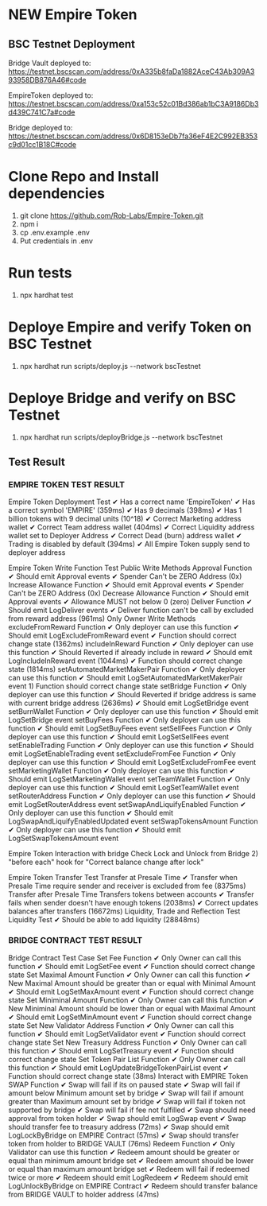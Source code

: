 # NEW Empire Token

## BSC Testnet Deployment

Bridge Vault deployed to: https://testnet.bscscan.com/address/0xA335b8faDa1882AceC43Ab309A393958DB876A46#code

EmpireToken deployed to: https://testnet.bscscan.com/address/0xa153c52c01Bd386ab1bC3A9186Db3d439C741C7a#code

Bridge deployed to: https://testnet.bscscan.com/address/0x6D8153eDb7fa36eF4E2C992EB353c9d01cc1B18C#code


# Clone Repo and Install dependencies

1. git clone https://github.com/Rob-Labs/Empire-Token.git
2. npm i
3. cp .env.example .env
4. Put credentials in .env


# Run tests
1. npx hardhat test


# Deploye Empire and verify Token on BSC Testnet
1. npx hardhat run scripts/deploy.js --network bscTestnet


# Deploye Bridge and verify on BSC Testnet
1. npx hardhat run scripts/deployBridge.js --network bscTestnet



## Test Result

### EMPIRE TOKEN TEST RESULT

Empire Token Deployment Test
    ✔ Has a correct name 'EmpireToken'
    ✔ Has a correct symbol 'EMPIRE' (359ms)
    ✔ Has 9 decimals (398ms)
    ✔ Has 1 billion tokens with 9 decimal units (10^18)
    ✔ Correct Marketing address wallet
    ✔ Correct Team address wallet (404ms)
    ✔ Correct Liquidity address wallet set to Deployer Address
    ✔ Correct Dead (burn) address wallet
    ✔ Trading is disabled by default (394ms)
    ✔ All Empire Token supply send to deployer address

  Empire Token Write Function Test
    Public Write Methods
      Approval Function
        ✔ Should emit Approval events
        ✔ Spender Can't be ZERO Address (0x)
      Increase Allowance Function
        ✔ Should emit Approval events
        ✔ Spender Can't be ZERO Address (0x)
      Decrease Allowance Function
        ✔ Should emit Approval events
        ✔ Allowance MUST not below 0 (zero)
      Deliver Function
        ✔ Should emit LogDeliver events
        ✔ Deliver function can't be call by excluded from reward address (961ms)
    Only Owner Write Methods
      excludeFromReward Function
        ✔ Only deployer can use this function
        ✔ Should emit LogExcludeFromReward event
        ✔ Function should correct change state (1362ms)
      includeInReward Function
        ✔ Only deployer can use this function
        ✔ Should Reverted if already include in reward
        ✔ Should emit LogIncludeInReward event (1044ms)
        ✔ Function should correct change state (1814ms)
      setAutomatedMarketMakerPair Function
        ✔ Only deployer can use this function
        ✔ Should emit LogSetAutomatedMarketMakerPair event
        1) Function should correct change state
      setBridge Function
        ✔ Only deployer can use this function
        ✔ Should Reverted if bridge address is same with current bridge address (2636ms)
        ✔ Should emit LogSetBridge event
      setBurnWallet Function
        ✔ Only deployer can use this function
        ✔ Should emit LogSetBridge event
      setBuyFees Function
        ✔ Only deployer can use this function
        ✔ Should emit LogSetBuyFees event
      setSellFees Function
        ✔ Only deployer can use this function
        ✔ Should emit LogSetSellFees event
      setEnableTrading Function
        ✔ Only deployer can use this function
        ✔ Should emit LogSetEnableTrading event
      setExcludeFromFee Function
        ✔ Only deployer can use this function
        ✔ Should emit LogSetExcludeFromFee event
      setMarketingWallet Function
        ✔ Only deployer can use this function
        ✔ Should emit LogSetMarketingWallet event
      setTeamWallet Function
        ✔ Only deployer can use this function
        ✔ Should emit LogSetTeamWallet event
      setRouterAddress Function
        ✔ Only deployer can use this function
        ✔ Should emit LogSetRouterAddress event
      setSwapAndLiquifyEnabled Function
        ✔ Only deployer can use this function
        ✔ Should emit LogSwapAndLiquifyEnabledUpdated event
      setSwapTokensAmount Function
        ✔ Only deployer can use this function
        ✔ Should emit LogSetSwapTokensAmount event

  Empire Token Interaction with bridge
    Check Lock and Unlock from Bridge
      2) "before each" hook for "Correct balance change after lock"

  Empire Token Transfer Test
    Transfer at Presale Time
      ✔ Transfer when Presale Time require sender and receiver is excluded from fee (8375ms)
    Transfer after Presale Time
      Transfers tokens between accounts
        ✔ Transfer fails when sender doesn't have enough tokens (2038ms)
        ✔ Correct updates balances after transfers (16672ms)
    Liquidity, Trade and Reflection Test
      Liquidity Test
        ✔ Should be able to add liquidity (28848ms)


### BRIDGE CONTRACT TEST RESULT

Bridge Contract Test Case
    Set Fee Function
      ✔ Only Owner can call this function
      ✔ Should emit LogSetFee event
      ✔ Function should correct change state
    Set Maximal Amount Function
      ✔ Only Owner can call this function
      ✔ New Maximal Amount should be greater than or equal with Minimal Amount
      ✔ Should emit LogSetMaxAmount event
      ✔ Function should correct change state
    Set Miniminal Amount Function
      ✔ Only Owner can call this function
      ✔ New Miniminal Amount should be lower than or equal with Maximal Amount
      ✔ Should emit LogSetMinAmount event
      ✔ Function should correct change state
    Set New Validator Address Function
      ✔ Only Owner can call this function
      ✔ Should emit LogSetValidator event
      ✔ Function should correct change state
    Set New Treasury Address Function
      ✔ Only Owner can call this function
      ✔ Should emit LogSetTreasury event
      ✔ Function should correct change state
    Set Token Pair List Function
      ✔ Only Owner can call this function
      ✔ Should emit LogUpdateBridgeTokenPairList event
      ✔ Function should correct change state (38ms)
    Interact with EMPIRE Token
      SWAP Function
        ✔ Swap will fail if its on paused state
        ✔ Swap will fail if amount below Minimum amount set by bridge
        ✔ Swap will fail if amount greater than Maximum amount set by bridge
        ✔ Swap will fail if token not supported by bridge
        ✔ Swap will fail if fee not fulfilled
        ✔ Swap should need approval from token holder
        ✔ Swap should emit LogSwap event
        ✔ Swap should transfer fee to treasury address (72ms)
        ✔ Swap should emit LogLockByBridge on EMPIRE Contract (57ms)
        ✔ Swap should transfer token from holder to BRIDGE VAULT (76ms)
      Redeem Function
        ✔ Only Validator can use this function
        ✔ Redeem amount should be greater or equal than minimum amount bridge set
        ✔ Redeem amount should be lower or equal than maximum amount bridge set
        ✔ Redeem will fail if redeemed twice or more
        ✔ Redeem should emit LogRedeem
        ✔ Redeem should emit LogUnlockByBridge on EMPIRE Contract
        ✔ Redeem should transfer balance from BRIDGE VAULT to holder address (47ms)







